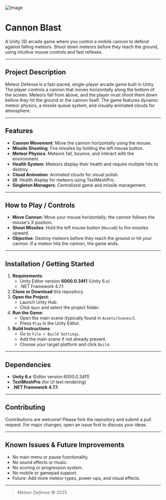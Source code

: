 ![Image](https://github.com/user-attachments/assets/79a84a2e-6957-425e-a559-870f331cbaa3)

# Cannon Blast

A Unity 2D arcade game where you control a mobile cannon to defend against falling meteors. Shoot down meteors before they reach the ground, using intuitive mouse controls and fast reflexes.

---

## Project Description

Meteor Defense is a fast-paced, single-player arcade game built in Unity. The player controls a cannon that moves horizontally along the bottom of the screen. Meteors fall from above, and the player must shoot them down before they hit the ground or the cannon itself. The game features dynamic meteor physics, a missile queue system, and visually animated clouds for atmosphere.

---

## Features

- **Cannon Movement**: Move the cannon horizontally using the mouse.
- **Missile Shooting**: Fire missiles by holding the left mouse button.
- **Meteor Physics**: Meteors fall, bounce, and interact with the environment.
- **Health System**: Meteors display their health and require multiple hits to destroy.
- **Cloud Animation**: Animated clouds for visual polish.
- **UI**: Health display for meteors using TextMeshPro.
- **Singleton Managers**: Centralized game and missile management.

---

## How to Play / Controls

- **Move Cannon**: Move your mouse horizontally; the cannon follows the mouse's X position.
- **Shoot Missiles**: Hold the left mouse button (`Mouse0`) to fire missiles upward.
- **Objective**: Destroy meteors before they reach the ground or hit your cannon. If a meteor hits the cannon, the game ends.

---

## Installation / Getting Started

1. **Requirements**:
   - Unity Editor version **6000.0.34f1** (Unity 6.x)
   - .NET Framework 4.7.1
2. **Clone or Download** this repository.
3. **Open the Project**:
   - Launch Unity Hub.
   - Click `Open` and select the project folder.
4. **Run the Game**:
   - Open the main scene (typically found in `Assets/Scenes/`).
   - Press `Play` in the Unity Editor.
5. **Build Instructions**:
   - Go to `File > Build Settings`.
   - Add the main scene if not already present.
   - Choose your target platform and click `Build`.

---

## Dependencies

- **Unity 6.x** (Editor version 6000.0.34f1)
- **TextMeshPro** (for UI text rendering)
- **.NET Framework 4.7.1**

---

## Contributing

Contributions are welcome! Please fork the repository and submit a pull request. For major changes, open an issue first to discuss your ideas.

---

## Known Issues & Future Improvements

- No main menu or pause functionality.
- No sound effects or music.
- No scoring or progression system.
- No mobile or gamepad support.
- Future: Add more meteor types, power-ups, and visual effects.

---

> _Meteor Defense_ © 2025
